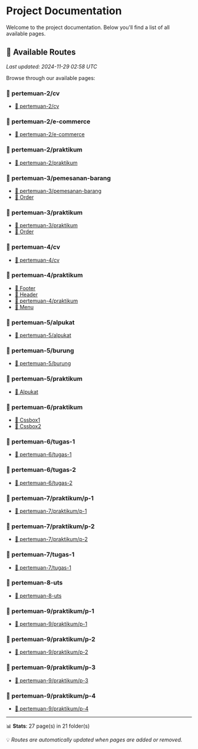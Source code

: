 # Project Documentation

Welcome to the project documentation. Below you'll find a list of all available pages.















## 📄 Available Routes

*Last updated: 2024-11-29 02:58 UTC*

Browse through our available pages:


### 📁 pertemuan-2/cv

- [📍 pertemuan-2/cv](https://nf.kita.blue/pertemuan-2/cv)

### 📁 pertemuan-2/e-commerce

- [📍 pertemuan-2/e-commerce](https://nf.kita.blue/pertemuan-2/e-commerce)

### 📁 pertemuan-2/praktikum

- [📍 pertemuan-2/praktikum](https://nf.kita.blue/pertemuan-2/praktikum)

### 📁 pertemuan-3/pemesanan-barang

- [📍 pertemuan-3/pemesanan-barang](https://nf.kita.blue/pertemuan-3/pemesanan-barang)
- [📄 Order](https://nf.kita.blue/pertemuan-3/pemesanan-barang/order)

### 📁 pertemuan-3/praktikum

- [📍 pertemuan-3/praktikum](https://nf.kita.blue/pertemuan-3/praktikum)
- [📄 Order](https://nf.kita.blue/pertemuan-3/praktikum/order)

### 📁 pertemuan-4/cv

- [📍 pertemuan-4/cv](https://nf.kita.blue/pertemuan-4/cv)

### 📁 pertemuan-4/praktikum

- [📄 Footer](https://nf.kita.blue/pertemuan-4/praktikum/footer)
- [📄 Header](https://nf.kita.blue/pertemuan-4/praktikum/header)
- [📍 pertemuan-4/praktikum](https://nf.kita.blue/pertemuan-4/praktikum)
- [📄 Menu](https://nf.kita.blue/pertemuan-4/praktikum/menu)

### 📁 pertemuan-5/alpukat

- [📍 pertemuan-5/alpukat](https://nf.kita.blue/pertemuan-5/alpukat)

### 📁 pertemuan-5/burung

- [📍 pertemuan-5/burung](https://nf.kita.blue/pertemuan-5/burung)

### 📁 pertemuan-5/praktikum

- [📄 Alpukat](https://nf.kita.blue/pertemuan-5/praktikum/alpukat)

### 📁 pertemuan-6/praktikum

- [📄 Cssbox1](https://nf.kita.blue/pertemuan-6/praktikum/cssbox1)
- [📄 Cssbox2](https://nf.kita.blue/pertemuan-6/praktikum/cssbox2)

### 📁 pertemuan-6/tugas-1

- [📍 pertemuan-6/tugas-1](https://nf.kita.blue/pertemuan-6/tugas-1)

### 📁 pertemuan-6/tugas-2

- [📍 pertemuan-6/tugas-2](https://nf.kita.blue/pertemuan-6/tugas-2)

### 📁 pertemuan-7/praktikum/p-1

- [📍 pertemuan-7/praktikum/p-1](https://nf.kita.blue/pertemuan-7/praktikum/p-1)

### 📁 pertemuan-7/praktikum/p-2

- [📍 pertemuan-7/praktikum/p-2](https://nf.kita.blue/pertemuan-7/praktikum/p-2)

### 📁 pertemuan-7/tugas-1

- [📍 pertemuan-7/tugas-1](https://nf.kita.blue/pertemuan-7/tugas-1)

### 📁 pertemuan-8-uts

- [📍 pertemuan-8-uts](https://nf.kita.blue/pertemuan-8-uts)

### 📁 pertemuan-9/praktikum/p-1

- [📍 pertemuan-9/praktikum/p-1](https://nf.kita.blue/pertemuan-9/praktikum/p-1)

### 📁 pertemuan-9/praktikum/p-2

- [📍 pertemuan-9/praktikum/p-2](https://nf.kita.blue/pertemuan-9/praktikum/p-2)

### 📁 pertemuan-9/praktikum/p-3

- [📍 pertemuan-9/praktikum/p-3](https://nf.kita.blue/pertemuan-9/praktikum/p-3)

### 📁 pertemuan-9/praktikum/p-4

- [📍 pertemuan-9/praktikum/p-4](https://nf.kita.blue/pertemuan-9/praktikum/p-4)

---

📊 **Stats**: 27 page(s) in 21 folder(s)

💡 *Routes are automatically updated when pages are added or removed.*
